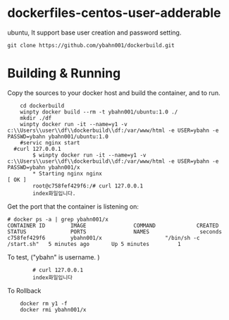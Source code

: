 # dockerfiles-centos-user-adderable
ubuntu, It support base user creation and password setting.
```
git clone https://github.com/ybahn001/dockerbuild.git
```

# Building & Running

Copy the sources to your docker host and build the container, and to run.
```
	cd dockerbuild
	winpty docker build --rm -t ybahn001/ubuntu:1.0 ./
	mkdir ./df
	winpty docker run -it --name=y1 -v c:\\Users\\user\\df\\dockerbuild\\df:/var/www/html -e USER=ybahn -e PASSWD=ybahn ybahn001/ubuntu:1.0
	#servic nginx start
  #curl 127.0.0.1
		$ winpty docker run -it --name=y1 -v c:\\Users\\user\\df\\dockerbuild\\df:/var/www/html -e USER=ybahn -e PASSWD=ybahn ybahn001/x
 		* Starting nginx nginx                                                                  [ OK ]
		root@c758fef429f6:/# curl 127.0.0.1
		index화일입니다.
```
Get the port that the container is listening on:

```
# docker ps -a | grep ybahn001/x
CONTAINER ID        IMAGE               COMMAND             CREATED             STATUS              PORTS               NAMES				 seconds
c758fef429f6        ybahn001/x                    "/bin/sh -c /start.sh"   5 minutes ago       Up 5 minutes			1
```

To test, ("ybahn" is username. )
```
		# curl 127.0.0.1
		index화일입니다
```
To Rollback
```
    docker rm y1 -f
    docker rmi ybahn001/x
```
